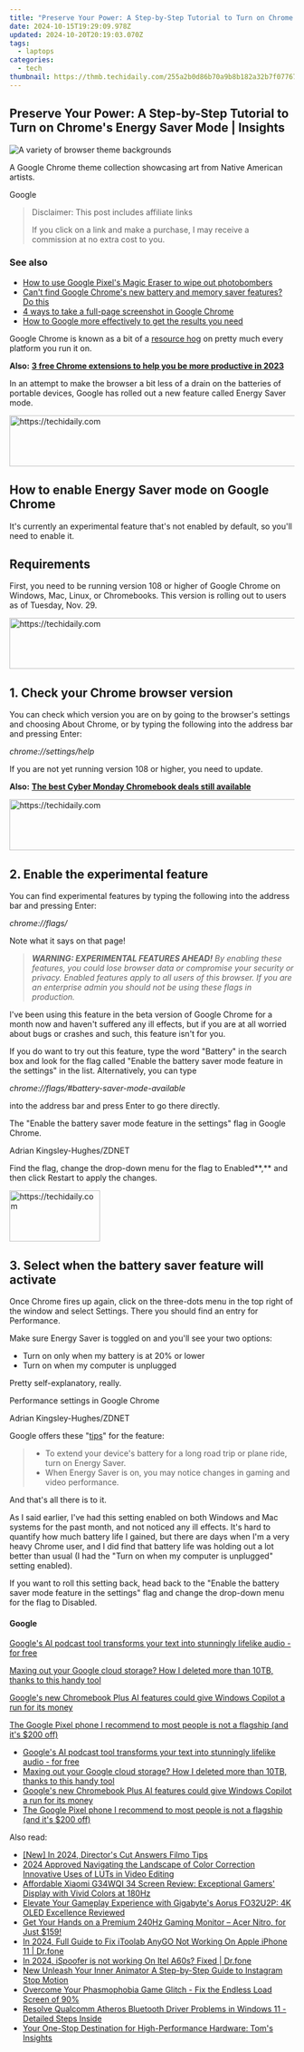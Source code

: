 ```yaml
---
title: "Preserve Your Power: A Step-by-Step Tutorial to Turn on Chrome's Energy Saver Mode | Insights"
date: 2024-10-15T19:29:09.978Z
updated: 2024-10-20T20:19:03.070Z
tags:
  - laptops
categories:
  - tech
thumbnail: https://thmb.techidaily.com/255a2b0d86b70a9b8b182a32b7f077670444b2206bc46e01ddb9543cc9317ad5.png
---
```


## Preserve Your Power: A Step-by-Step Tutorial to Turn on Chrome's Energy Saver Mode | Insights

![A variety of browser theme backgrounds](https://www.zdnet.com/a/img/resize/b632db8844e3b2b3c7f4032972eef4a4c4bfe460/2022/11/03/b7af29c5-8e5c-4d85-a9ed-7040be59aedf/chrome-themes-nahm-blog-header-v2-01-c7pwx-max-1000x1000.png?auto=webp&width=1280)

A Google Chrome theme collection showcasing art from Native American artists. 

Google

>  Disclaimer: This post includes affiliate links
>
>  If you click on a link and make a purchase, I may receive a commission at no extra cost to you.
>

### See also

* [How to use Google Pixel's Magic Eraser to wipe out photobombers](https://www.zdnet.com/article/how-to-use-magic-eraser-on-the-google-pixel/)
* [Can't find Google Chrome's new battery and memory saver features? Do this](https://www.zdnet.com/article/cant-find-google-chromes-new-battery-and-memory-saver-features-do-this/)
* [4 ways to take a full-page screenshot in Google Chrome](https://www.zdnet.com/article/how-to-take-a-full-page-screenshot-in-google-chrome/)
* [How to Google more effectively to get the results you need](https://www.zdnet.com/article/how-to-use-google-search-more-effectively-to-get-the-results-you-need/)

Google Chrome is known as a bit of a [resource hog](https://www.zdnet.com/article/how-to-make-google-chrome-less-of-a-battery-hog-on-your-laptop/) on pretty much every platform you run it on. 

**Also:** [**3 free Chrome extensions to help you be more productive in 2023**](https://www.zdnet.com/article/3-google-chrome-extensions-to-help-me-waste-less-time-in-2023/) 

In an attempt to make the browser a bit less of a drain on the batteries of portable devices, Google has rolled out a new feature called Energy Saver mode. 

<!-- affiliate ads begin -->
<a href="https://appsumo.8odi.net/c/5597632/2094477/7443" target="_top" id="2094477">
  <img src="//a.impactradius-go.com/display-ad/7443-2094477" border="0" alt="https://techidaily.com" width="728" height="90"/>
</a>
<img height="0" width="0" src="https://appsumo.8odi.net/i/5597632/2094477/7443" style="position:absolute;visibility:hidden;" border="0" />
<!-- affiliate ads end -->

## How to enable Energy Saver mode on Google Chrome

It's currently an experimental feature that's not enabled by default, so you'll need to enable it.

## Requirements

First, you need to be running version 108 or higher of Google Chrome on Windows, Mac, Linux, or Chromebooks. This version is rolling out to users as of Tuesday, Nov. 29\. 

<!-- affiliate ads begin -->
<a href="https://appsumo.8odi.net/c/5597632/2151890/7443" target="_top" id="2151890">
  <img src="//a.impactradius-go.com/display-ad/7443-2151890" border="0" alt="https://techidaily.com" width="728" height="90"/>
</a>
<img height="0" width="0" src="https://appsumo.8odi.net/i/5597632/2151890/7443" style="position:absolute;visibility:hidden;" border="0" />
<!-- affiliate ads end -->

## 1\. Check your Chrome browser version

You can check which version you are on by going to the browser's settings and choosing About Chrome, or by typing the following into the address bar and pressing Enter:

_chrome://settings/help_

If you are not yet running version 108 or higher, you need to update.

**Also:** [**The best Cyber Monday Chromebook deals still available**](https://www.zdnet.com/article/cyber-monday-chromebook-deals-november-28-2022/)

<!-- affiliate ads begin -->
<a href="https://imp.i357552.net/c/5597632/857869/11832" target="_top" id="857869">
  <img src="//a.impactradius-go.com/display-ad/11832-857869" border="0" alt="https://techidaily.com" width="728" height="90"/>
</a>
<img height="0" width="0" src="https://imp.i357552.net/i/5597632/857869/11832" style="position:absolute;visibility:hidden;" border="0" />
<!-- affiliate ads end -->

## 2\. Enable the experimental feature

You can find experimental features by typing the following into the address bar and pressing Enter:

_chrome://flags/_

Note what it says on that page!

> _**WARNING: EXPERIMENTAL FEATURES AHEAD!** By enabling these features, you could lose browser data or compromise your security or privacy. Enabled features apply to all users of this browser. If you are an enterprise admin you should not be using these flags in production._

I've been using this feature in the beta version of Google Chrome for a month now and haven't suffered any ill effects, but if you are at all worried about bugs or crashes and such, this feature isn't for you.

If you do want to try out this feature, type the word "Battery" in the search box and look for the flag called "Enable the battery saver mode feature in the settings" in the list. Alternatively, you can type 

_chrome://flags/#battery-saver-mode-available_ 

into the address bar and press Enter to go there directly.

The "Enable the battery saver mode feature in the settings" flag in Google Chrome.

Adrian Kingsley-Hughes/ZDNET

Find the flag, change the drop-down menu for the flag to Enabled**,** and then click Restart to apply the changes.

<!-- affiliate ads begin -->
<a href="https://25home.pxf.io/c/5597632/2148638/16836" target="_top" id="2148638">
  <img src="//a.impactradius-go.com/display-ad/16836-2148638" border="0" alt="https://techidaily.com" width="160" height="90"/>
</a>
<img height="0" width="0" src="https://25home.pxf.io/i/5597632/2148638/16836" style="position:absolute;visibility:hidden;" border="0" />
<!-- affiliate ads end -->

## 3\. Select when the battery saver feature will activate

Once Chrome fires up again, click on the three-dots menu in the top right of the window and select Settings. There you should find an entry for Performance.

Make sure Energy Saver is toggled on and you'll see your two options:

* Turn on only when my battery is at 20% or lower
* Turn on when my computer is unplugged

Pretty self-explanatory, really.

Performance settings in Google Chrome

Adrian Kingsley-Hughes/ZDNET

Google offers these "[tips](https://support.google.com/chrome/answer/12929150?visit%5Fid=638053443444279074-2298491596&p=chrome%5Fbattery%5Fsaver&rd=1#energy%5Fsaver&zippy=%2Cturn-energy-saver-on-or-off%2Cturn-memory-saver-on-or-off)" for the feature:

> * To extend your device's battery for a long road trip or plane ride, turn on Energy Saver.
> * When Energy Saver is on, you may notice changes in gaming and video performance.

And that's all there is to it.

As I said earlier, I've had this setting enabled on both Windows and Mac systems for the past month, and not noticed any ill effects. It's hard to quantify how much battery life I gained, but there are days when I'm a very heavy Chrome user, and I did find that battery life was holding out a lot better than usual (I had the "Turn on when my computer is unplugged" setting enabled).

If you want to roll this setting back, head back to the "Enable the battery saver mode feature in the settings" flag and change the drop-down menu for the flag to Disabled.

#### Google

[Google's AI podcast tool transforms your text into stunningly lifelike audio - for free](https://www.zdnet.com/article/googles-ai-podcast-tool-transforms-your-text-into-stunningly-lifelike-audio-for-free/ "Google's AI podcast tool transforms your text into stunningly lifelike audio - for free")

[Maxing out your Google cloud storage? How I deleted more than 10TB, thanks to this handy tool](https://www.zdnet.com/article/maxing-out-your-google-cloud-storage-how-i-deleted-more-than-10tb-thanks-to-this-handy-tool/ "Maxing out your Google cloud storage? How I deleted more than 10TB, thanks to this handy tool")

[Google's new Chromebook Plus AI features could give Windows Copilot a run for its money](https://www.zdnet.com/article/googles-new-chromebook-plus-ai-features-could-give-windows-copilot-a-run-for-its-money/ "Google's new Chromebook Plus AI features could give Windows Copilot a run for its money")

[The Google Pixel phone I recommend to most people is not a flagship (and it's $200 off)](https://www.zdnet.com/article/the-google-pixel-phone-i-recommend-to-most-people-is-not-a-flagship-and-its-still-available-for-200-off/ "The Google Pixel phone I recommend to most people is not a flagship (and it's $200 off)")

* [Google's AI podcast tool transforms your text into stunningly lifelike audio - for free](https://www.zdnet.com/article/googles-ai-podcast-tool-transforms-your-text-into-stunningly-lifelike-audio-for-free/ "Google's AI podcast tool transforms your text into stunningly lifelike audio - for free")
* [Maxing out your Google cloud storage? How I deleted more than 10TB, thanks to this handy tool](https://www.zdnet.com/article/maxing-out-your-google-cloud-storage-how-i-deleted-more-than-10tb-thanks-to-this-handy-tool/ "Maxing out your Google cloud storage? How I deleted more than 10TB, thanks to this handy tool")
* [Google's new Chromebook Plus AI features could give Windows Copilot a run for its money](https://www.zdnet.com/article/googles-new-chromebook-plus-ai-features-could-give-windows-copilot-a-run-for-its-money/ "Google's new Chromebook Plus AI features could give Windows Copilot a run for its money")
* [The Google Pixel phone I recommend to most people is not a flagship (and it's $200 off)](https://www.zdnet.com/article/the-google-pixel-phone-i-recommend-to-most-people-is-not-a-flagship-and-its-still-available-for-200-off/ "The Google Pixel phone I recommend to most people is not a flagship (and it's $200 off)")

<ins class="adsbygoogle"
     style="display:block"
     data-ad-format="autorelaxed"
     data-ad-client="ca-pub-7571918770474297"
     data-ad-slot="1223367746"></ins>

<ins class="adsbygoogle"
     style="display:block"
     data-ad-client="ca-pub-7571918770474297"
     data-ad-slot="8358498916"
     data-ad-format="auto"
     data-full-width-responsive="true"></ins>

<span class="atpl-alsoreadstyle">Also read:</span>
<div><ul>
<li><a href="https://fox-friendly.techidaily.com/new-in-2024-directors-cut-answers-filmo-tips/"><u>[New] In 2024, Director's Cut Answers Filmo Tips</u></a></li>
<li><a href="https://extra-skills.techidaily.com/2024-approved-navigating-the-landscape-of-color-correction-innovative-uses-of-luts-in-video-editing/"><u>2024 Approved Navigating the Landscape of Color Correction Innovative Uses of LUTs in Video Editing</u></a></li>
<li><a href="https://hardware-reviews.techidaily.com/1723862748367-affordable-xiaomi-g34wqi-34-screen-review-exceptional-gamers-display-with-vivid-colors-at-180hz/"><u>Affordable Xiaomi G34WQI 34 Screen Review: Exceptional Gamers' Display with Vivid Colors at 180Hz</u></a></li>
<li><a href="https://hardware-reviews.techidaily.com/1723862788628-elevate-your-gameplay-experience-with-gigabytes-aorus-fo32u2p-4k-oled-excellence-reviewed/"><u>Elevate Your Gameplay Experience with Gigabyte's Aorus FO32U2P: 4K OLED Excellence Reviewed</u></a></li>
<li><a href="https://hardware-reviews.techidaily.com/1723862758543-get-your-hands-on-a-premium-240hz-gaming-monitor-acer-nitro-for-just-159/"><u>Get Your Hands on a Premium 240Hz Gaming Monitor – Acer Nitro, for Just $159!</u></a></li>
<li><a href="https://review-topics.techidaily.com/in-2024-full-guide-to-fix-itoolab-anygo-not-working-on-apple-iphone-11-drfone-by-drfone-virtual-ios/"><u>In 2024, Full Guide to Fix iToolab AnyGO Not Working On Apple iPhone 11 | Dr.fone</u></a></li>
<li><a href="https://phone-solutions.techidaily.com/in-2024-ispoofer-is-not-working-on-itel-a60s-fixed-drfone-by-drfone-virtual-android/"><u>In 2024, iSpoofer is not working On Itel A60s? Fixed | Dr.fone</u></a></li>
<li><a href="https://smart-video-creator.techidaily.com/new-unleash-your-inner-animator-a-step-by-step-guide-to-instagram-stop-motion/"><u>New Unleash Your Inner Animator A Step-by-Step Guide to Instagram Stop Motion</u></a></li>
<li><a href="https://win-able.techidaily.com/1723012802785-overcome-your-phasmophobia-game-glitch-fix-the-endless-load-screen-of-90/"><u>Overcome Your Phasmophobia Game Glitch - Fix the Endless Load Screen of 90%</u></a></li>
<li><a href="https://driver-error.techidaily.com/resolve-qualcomm-atheros-bluetooth-driver-problems-in-windows-11-detailed-steps-inside/"><u>Resolve Qualcomm Atheros Bluetooth Driver Problems in Windows 11 - Detailed Steps Inside</u></a></li>
<li><a href="https://hardware-reviews.techidaily.com/your-one-stop-destination-for-high-performance-hardware-toms-insights/"><u>Your One-Stop Destination for High-Performance Hardware: Tom's Insights</u></a></li>
</ul></div>

